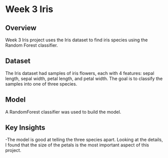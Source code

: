 # Week 3 Iris 

## Overview
Week 3 Iris project uses the Iris dataset to find iris species using the Random Forest classifier.

## Dataset
The Iris dataset had samples of iris flowers, each with 4 features: sepal length, sepal width, petal length, and petal width. The goal is to classify the samples into one of three species.

## Model
A RandomForest classifier was used to build the model. 

## Key Insights
-The model is good at telling the three species apart. Looking at the details, I found that the size of the petals is the most important aspect of this project. 
